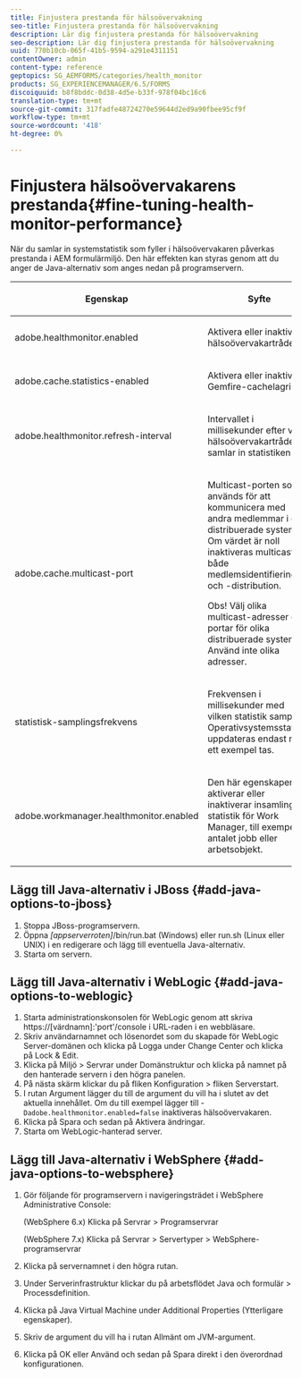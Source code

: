 ```yaml
---
title: Finjustera prestanda för hälsoövervakning
seo-title: Finjustera prestanda för hälsoövervakning
description: Lär dig finjustera prestanda för hälsoövervakning
seo-description: Lär dig finjustera prestanda för hälsoövervakning
uuid: 770b10cb-065f-41b5-9594-a291e4311151
contentOwner: admin
content-type: reference
geptopics: SG_AEMFORMS/categories/health_monitor
products: SG_EXPERIENCEMANAGER/6.5/FORMS
discoiquuid: b8f8bddc-0d38-4d5e-b33f-978f04bc16c6
translation-type: tm+mt
source-git-commit: 317fadfe48724270e59644d2ed9a90fbee95cf9f
workflow-type: tm+mt
source-wordcount: '418'
ht-degree: 0%

---
```



# Finjustera hälsoövervakarens prestanda{#fine-tuning-health-monitor-performance}

När du samlar in systemstatistik som fyller i hälsoövervakaren påverkas prestanda i AEM formulärmiljö. Den här effekten kan styras genom att du anger de Java-alternativ som anges nedan på programservern.

<table>
 <thead>
  <tr>
   <th><p>Egenskap</p></th>
   <th><p>Syfte</p></th>
   <th><p>Standardvärde</p></th>
  </tr>
 </thead>
 <tbody>
  <tr>
   <td><p>adobe.healthmonitor.enabled</p></td>
   <td><p>Aktivera eller inaktivera hälsoövervakartråden</p></td>
   <td><p>true</p></td>
  </tr>
  <tr>
   <td><p>adobe.cache.statistics-enabled</p></td>
   <td><p>Aktivera eller inaktivera Gemfire-cachelagring</p></td>
   <td><p>true</p></td>
  </tr>
  <tr>
   <td><p>adobe.healthmonitor.refresh-interval</p></td>
   <td><p>Intervallet i millisekunder efter vilket hälsoövervakartråden samlar in statistiken</p></td>
   <td><p>10 minuter (600 000 millisekunder)</p></td>
  </tr>
  <tr>
   <td><p>adobe.cache.multicast-port</p></td>
   <td><p>Multicast-porten som används för att kommunicera med andra medlemmar i det distribuerade systemet. Om värdet är noll inaktiveras multicast för både medlemsidentifiering och -distribution. </p><p>Obs! Välj olika multicast-adresser och portar för olika distribuerade system. Använd inte olika adresser.</p></td>
   <td><p>Inget standardvärde. Giltiga värden är från 0 till 65535.</p></td>
  </tr>
  <tr>
   <td><p>statistisk-samplingsfrekvens</p></td>
   <td><p>Frekvensen i millisekunder med vilken statistik samplas. Operativsystemsstatistik uppdateras endast när ett exempel tas.</p></td>
   <td><p>600000</p></td>
  </tr>
  <tr>
   <td><p>adobe.workmanager.healthmonitor.enabled</p></td>
   <td><p>Den här egenskapen aktiverar eller inaktiverar insamling av statistik för Work Manager, till exempel antalet jobb eller arbetsobjekt.</p></td>
   <td><p>true</p></td>
  </tr>
 </tbody>
</table>

## Lägg till Java-alternativ i JBoss {#add-java-options-to-jboss}

1. Stoppa JBoss-programservern.
1. Öppna *[appserverroten]*/bin/run.bat (Windows) eller run.sh (Linux eller UNIX) i en redigerare och lägg till eventuella Java-alternativ.
1. Starta om servern.

## Lägg till Java-alternativ i WebLogic {#add-java-options-to-weblogic}

1. Starta administrationskonsolen för WebLogic genom att skriva https://[värdnamn]:&#39;port&#39;/console i URL-raden i en webbläsare.
1. Skriv användarnamnet och lösenordet som du skapade för WebLogic Server-domänen och klicka på Logga under Change Center och klicka på Lock &amp; Edit.
1. Klicka på Miljö > Servrar under Domänstruktur och klicka på namnet på den hanterade servern i den högra panelen.
1. På nästa skärm klickar du på fliken Konfiguration > fliken Serverstart.
1. I rutan Argument lägger du till de argument du vill ha i slutet av det aktuella innehållet. Om du till exempel lägger till - `Dadobe.healthmonitor.enabled=false` inaktiveras hälsoövervakaren.
1. Klicka på Spara och sedan på Aktivera ändringar.
1. Starta om WebLogic-hanterad server.

## Lägg till Java-alternativ i WebSphere {#add-java-options-to-websphere}

1. Gör följande för programservern i navigeringsträdet i WebSphere Administrative Console:

   (WebSphere 6.x) Klicka på Servrar > Programservrar

   (WebSphere 7.x) Klicka på Servrar > Servertyper > WebSphere-programservrar

1. Klicka på servernamnet i den högra rutan.
1. Under Serverinfrastruktur klickar du på arbetsflödet Java och formulär > Processdefinition.
1. Klicka på Java Virtual Machine under Additional Properties (Ytterligare egenskaper).
1. Skriv de argument du vill ha i rutan Allmänt om JVM-argument.
1. Klicka på OK eller Använd och sedan på Spara direkt i den överordnad konfigurationen.

